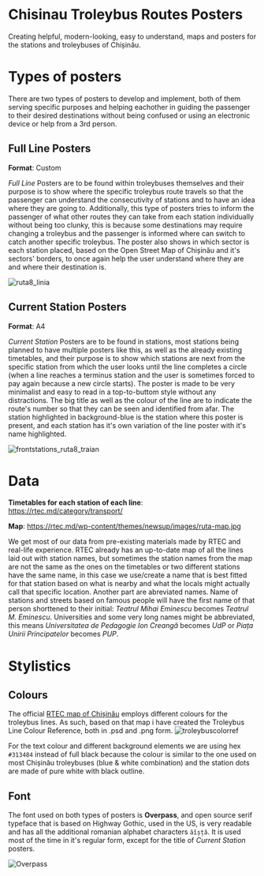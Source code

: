 # Chisinau Troleybus Routes Posters
Creating helpful, modern-looking, easy to understand, maps and posters for the stations and troleybuses of Chișinău.

# Types of posters
There are two types of posters to develop and implement, both of them serving specific purposes and helping eachother in guiding the passenger to their desired destinations without being confused or using an electronic device or help from a 3rd person.

## Full Line Posters
**Format**: Custom

*Full Line* Posters are to be found within troleybuses themselves and their purpose is to show where the specific troleybus route travels so that the passenger can understand the consecutivity of stations and to have an idea where they are going to. Additionally, this type of posters tries to inform the passenger of what other routes they can take from each station individually without being too clunky, this is because some destinations may require changing a troleybus and the passenger is informed where can switch to catch another specific troleybus. The poster also shows in which sector is each station placed, based on the Open Street Map of Chișinău and it's sectors' borders, to once again help the user understand where they are and where their destination is.

![ruta8_linia](https://user-images.githubusercontent.com/12870053/153661580-9aeb077d-b4d2-4108-8442-e66e75fb0c64.png)

## Current Station Posters
**Format**: A4

*Current Station* Posters are to be found in stations, most stations being planned to have multiple posters like this, as well as the already existing timetables, and their purpose is to show which stations are next from the specific station from which the user looks until the line completes a circle (when a line reaches a terminus station and the user is sometimes forced to pay again because a new circle starts). The poster is made to be very minimalist and easy to read in a top-to-buttom style without any distractions. The big title as well as the colour of the line are to indicate the route's number so that they can be seen and identified from afar. The station highlighted in background-blue is the station where this poster is present, and each station has it's own variation of the line poster with it's name highlighted.

![frontstations_ruta8_traian](https://user-images.githubusercontent.com/12870053/153662404-f2c648e8-ab24-46ab-8cb8-0b317716e899.png)

# Data

**Timetables for each station of each line**: https://rtec.md/category/transport/

**Map**: https://rtec.md/wp-content/themes/newsup/images/ruta-map.jpg

We get most of our data from pre-existing materials made by RTEC and real-life experience. RTEC already has an up-to-date map of all the lines laid out with station names, but sometimes the station names from the map are not the same as the ones on the timetables or two different stations have the same name, in this case we use/create a name that is best fitted for that station based on what is nearby and what the locals might actually call that specific location. Another part are abreviated names. Name of stations and streets based on famous people will have the first name of that person shorttened to their initial: *Teatrul Mihai Eminescu* becomes *Teatrul M. Eminescu*. Universities and some very long names might be abbreviated, this means *Universitatea de Pedagogie Ion Creangă* becomes *UdP* or *Piața Unirii Principatelor* becomes *PUP*.


# Stylistics
## Colours
The official [RTEC map of Chișinău](https://rtec.md/wp-content/themes/newsup/images/ruta-map.jpg) employs different colours for the troleybus lines. As such, based on that map i have created the Troleybus Line Colour Reference, both in .psd and .png form.
![troleybuscolorref](https://user-images.githubusercontent.com/12870053/153658120-11f19614-651c-49f9-bfe4-3af84d1419bd.png)

For the text colour and different background elements we are using hex ```#313484``` instead of full black because the colour is similar to the one used on most Chișinău troleybuses (blue & white combination) and the station dots are made of pure white with black outline.

## Font
The font used on both types of posters is **Overpass**, and open source serif typeface that is based on Highway Gothic, used in the US, is very readable and has all the additional romanian alphabet characters ```ăîșțâ```. It is used most of the time in it's regular form, except for the title of *Current Station* posters.

![Overpass](https://upload.wikimedia.org/wikipedia/commons/thumb/4/44/Overpass_sample_image.png/800px-Overpass_sample_image.png)

